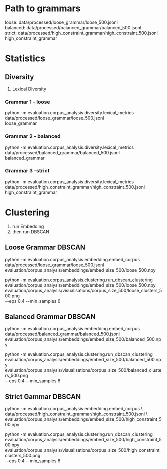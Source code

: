 # Path to grammars
loose:      data/processed/loose_grammar/loose_500.jsonl \
balanced:   data/processed/balanced_grammar/balanced_500.jsonl \
strict:     data/processed/high_constraint_grammar/high_constraint_500.jsonl \
  high_constraint_grammar

# Statistics

## Diversity

1. Lexical Diversity
### Grammar 1 - loose
python -m evaluation.corpus_analysis.diversity.lexical_metrics \
  data/processed/loose_grammar/loose_500.jsonl \
  loose_grammar
### Grammar 2 - balanced
python -m evaluation.corpus_analysis.diversity.lexical_metrics \
  data/processed/balanced_grammar/balanced_500.jsonl \
  balanced_grammar
### Grammar 3 -strict
python -m evaluation.corpus_analysis.diversity.lexical_metrics \
  data/processed/high_constraint_grammar/high_constraint_500.jsonl \
  high_constraint_grammar

# Clustering
1. run Embedding
2. then run DBSCAN


## Loose Grammar DBSCAN
python -m evaluation.corpus_analysis.embedding.embed_corpus data/processed/loose_grammar/loose_500.jsonl evaluation/corpus_analysis/embeddings/embed_size_500/loose_500.npy


python -m evaluation.corpus_analysis.clustering.run_dbscan_clustering \
  evaluation/corpus_analysis/embeddings/embed_size_500/loose_500.npy \
  evaluation/corpus_analysis/visualisations/corpus_size_500/loose_clusters_500.png \
  --eps 0.4 --min_samples 6

## Balanced Grammar DBSCAN
python -m evaluation.corpus_analysis.embedding.embed_corpus data/processed/balanced_grammar/balanced_500.jsonl evaluation/corpus_analysis/embeddings/embed_size_500/balanced_500.npy

python -m evaluation.corpus_analysis.clustering.run_dbscan_clustering \
  evaluation/corpus_analysis/embeddings/embed_size_500/balanced_500.npy \
  evaluation/corpus_analysis/visualisations/corpus_size_500/balanced_clusters_500.png \
  --eps 0.4 --min_samples 6

## Strict Gammar DBSCAN
python -m evaluation.corpus_analysis.embedding.embed_corpus \             
  data/processed/high_constraint_grammar/high_constraint_500.jsonl \            
  evaluation/corpus_analysis/embeddings/embed_size_500/high_constraint_500.npy  

python -m evaluation.corpus_analysis.clustering.run_dbscan_clustering \
  evaluation/corpus_analysis/embeddings/embed_size_500/high_constraint_500.npy \
  evaluation/corpus_analysis/visualisations/corpus_size_500/high_constraint_clusters_500.png \
  --eps 0.4 --min_samples 6





